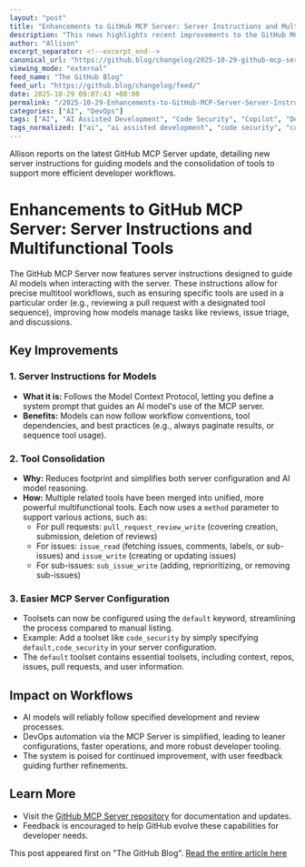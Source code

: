 ```yaml
---
layout: "post"
title: "Enhancements to GitHub MCP Server: Server Instructions and Multifunctional Tools"
description: "This news highlights recent improvements to the GitHub MCP Server, including the introduction of server instructions for guiding AI models and the consolidation of multiple tools into streamlined multifunctional ones. The update enhances workflow precision for tasks like pull request reviews, issue management, and offers easier server configuration through new keywords."
author: "Allison"
excerpt_separator: <!--excerpt_end-->
canonical_url: "https://github.blog/changelog/2025-10-29-github-mcp-server-now-comes-with-server-instructions-better-tools-and-more"
viewing_mode: "external"
feed_name: "The GitHub Blog"
feed_url: "https://github.blog/changelog/feed/"
date: 2025-10-29 09:07:43 +00:00
permalink: "/2025-10-29-Enhancements-to-GitHub-MCP-Server-Server-Instructions-and-Multifunctional-Tools.html"
categories: ["AI", "DevOps"]
tags: ["AI", "AI Assisted Development", "Code Security", "Copilot", "Default Toolset", "DevOps", "DevOps Automation", "GitHub MCP Server", "Issue Management", "MCP", "Multitool Workflows", "News", "Pull Request Review", "Repository Configuration", "Server Instructions", "Tool Consolidation"]
tags_normalized: ["ai", "ai assisted development", "code security", "copilot", "default toolset", "devops", "devops automation", "github mcp server", "issue management", "mcp", "multitool workflows", "news", "pull request review", "repository configuration", "server instructions", "tool consolidation"]
---
```


Allison reports on the latest GitHub MCP Server update, detailing new server instructions for guiding models and the consolidation of tools to support more efficient developer workflows.<!--excerpt_end-->

# Enhancements to GitHub MCP Server: Server Instructions and Multifunctional Tools

The GitHub MCP Server now features server instructions designed to guide AI models when interacting with the server. These instructions allow for precise multitool workflows, such as ensuring specific tools are used in a particular order (e.g., reviewing a pull request with a designated tool sequence), improving how models manage tasks like reviews, issue triage, and discussions.

## Key Improvements

### 1. Server Instructions for Models

- **What it is:** Follows the Model Context Protocol, letting you define a system prompt that guides an AI model's use of the MCP server.
- **Benefits:** Models can now follow workflow conventions, tool dependencies, and best practices (e.g., always paginate results, or sequence tool usage).

### 2. Tool Consolidation

- **Why:** Reduces footprint and simplifies both server configuration and AI model reasoning.
- **How:** Multiple related tools have been merged into unified, more powerful multifunctional tools. Each now uses a `method` parameter to support various actions, such as:
  - For pull requests: `pull_request_review_write` (covering creation, submission, deletion of reviews)
  - For issues: `issue_read` (fetching issues, comments, labels, or sub-issues) and `issue_write` (creating or updating issues)
  - For sub-issues: `sub_issue_write` (adding, reprioritizing, or removing sub-issues)

### 3. Easier MCP Server Configuration

- Toolsets can now be configured using the `default` keyword, streamlining the process compared to manual listing.
- Example: Add a toolset like `code_security` by simply specifying `default,code_security` in your server configuration.
- The `default` toolset contains essential toolsets, including context, repos, issues, pull requests, and user information.

## Impact on Workflows

- AI models will reliably follow specified development and review processes.
- DevOps automation via the MCP Server is simplified, leading to leaner configurations, faster operations, and more robust developer tooling.
- The system is poised for continued improvement, with user feedback guiding further refinements.

## Learn More

- Visit the [GitHub MCP Server repository](https://github.com/github/github-mcp-server) for documentation and updates.
- Feedback is encouraged to help GitHub evolve these capabilities for developer needs.

This post appeared first on "The GitHub Blog". [Read the entire article here](https://github.blog/changelog/2025-10-29-github-mcp-server-now-comes-with-server-instructions-better-tools-and-more)
